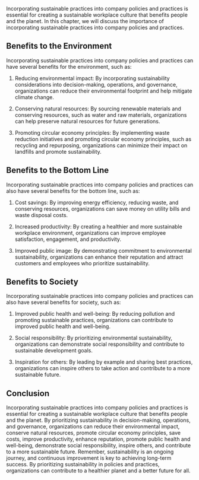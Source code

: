
Incorporating sustainable practices into company policies and practices is essential for creating a sustainable workplace culture that benefits people and the planet. In this chapter, we will discuss the importance of incorporating sustainable practices into company policies and practices.

Benefits to the Environment
---------------------------

Incorporating sustainable practices into company policies and practices can have several benefits for the environment, such as:

1. Reducing environmental impact: By incorporating sustainability considerations into decision-making, operations, and governance, organizations can reduce their environmental footprint and help mitigate climate change.

2. Conserving natural resources: By sourcing renewable materials and conserving resources, such as water and raw materials, organizations can help preserve natural resources for future generations.

3. Promoting circular economy principles: By implementing waste reduction initiatives and promoting circular economy principles, such as recycling and repurposing, organizations can minimize their impact on landfills and promote sustainability.

Benefits to the Bottom Line
---------------------------

Incorporating sustainable practices into company policies and practices can also have several benefits for the bottom line, such as:

1. Cost savings: By improving energy efficiency, reducing waste, and conserving resources, organizations can save money on utility bills and waste disposal costs.

2. Increased productivity: By creating a healthier and more sustainable workplace environment, organizations can improve employee satisfaction, engagement, and productivity.

3. Improved public image: By demonstrating commitment to environmental sustainability, organizations can enhance their reputation and attract customers and employees who prioritize sustainability.

Benefits to Society
-------------------

Incorporating sustainable practices into company policies and practices can also have several benefits for society, such as:

1. Improved public health and well-being: By reducing pollution and promoting sustainable practices, organizations can contribute to improved public health and well-being.

2. Social responsibility: By prioritizing environmental sustainability, organizations can demonstrate social responsibility and contribute to sustainable development goals.

3. Inspiration for others: By leading by example and sharing best practices, organizations can inspire others to take action and contribute to a more sustainable future.

Conclusion
----------

Incorporating sustainable practices into company policies and practices is essential for creating a sustainable workplace culture that benefits people and the planet. By prioritizing sustainability in decision-making, operations, and governance, organizations can reduce their environmental impact, conserve natural resources, promote circular economy principles, save costs, improve productivity, enhance reputation, promote public health and well-being, demonstrate social responsibility, inspire others, and contribute to a more sustainable future. Remember, sustainability is an ongoing journey, and continuous improvement is key to achieving long-term success. By prioritizing sustainability in policies and practices, organizations can contribute to a healthier planet and a better future for all.
